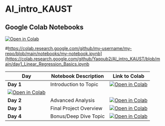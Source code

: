 # AI_intro_KAUST

## Google Colab Notebooks

[![Open in Colab](https://colab.research.google.com/assets/colab-badge.svg)]((https://colab.research.google.com/github/Yaqoub2/AI_intro_KAUST/blob/main/day1_Linear_Regression_Basics.ipynb))

#https://colab.research.google.com/github/my-username/my-repo/blob/main/notebooks/my-notebook.ipynb](https://colab.research.google.com/github/Yaqoub2/AI_intro_KAUST/blob/main/day1_Linear_Regression_Basics.ipynb


| Day       | Notebook Description       | Link to Colab                                                                 |
|-----------|----------------------------|------------------------------------------------------------------------------|
| **Day 1** | Introduction to Topic      | [![Open in Colab](https://colab.research.google.com/assets/colab-badge.svg)]((https://colab.research.google.com/github/Yaqoub2/AI_intro_KAUST/blob/main/day1_Linear_Regression_Basics.ipynb)) 
[![Open in Colab](https://colab.research.google.com/assets/colab-badge.svg)]((https://colab.research.google.com/github/Yaqoub2/AI_intro_KAUST/blob/main/day1_Linear_Regression_Basics.ipynb)) |
| **Day 2** | Advanced Analysis          | [![Open in Colab](https://colab.research.google.com/assets/colab-badge.svg)](https://colab.research.google.com/github/username/repository-name/blob/main/notebooks/day2-notebook.ipynb) |
| **Day 3** | Final Project Overview     | [![Open in Colab](https://colab.research.google.com/assets/colab-badge.svg)](https://colab.research.google.com/github/username/repository-name/blob/main/notebooks/day3-notebook.ipynb) |
| **Day 4** | Bonus/Deep Dive Topic      | [![Open in Colab](https://colab.research.google.com/assets/colab-badge.svg)](https://colab.research.google.com/github/username/repository-name/blob/main/notebooks/day4-notebook.ipynb) |
